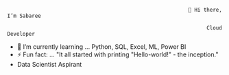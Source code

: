                                                                👋 Hi there, I’m Sabaree

                                                                     Cloud Developer
 


- 🌱 I’m currently learning ... Python, SQL, Excel, ML, Power BI
- ⚡ Fun fact: ... "It all started with printing "Hello-world!" - the inception."
-  Data Scientist Aspirant

<!---
sabari1008/sabari1008 is a ✨ special ✨ repository because its `README.md` (this file) appears on your GitHub profile.
You can click the Preview link to take a look at your changes.
--->
